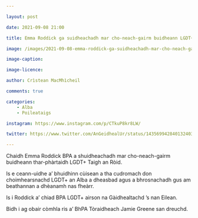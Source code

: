 ```yaml
---

layout: post

date: 2021-09-08 21:00

title: Emma Roddick ga suidheachadh mar cho-neach-gairm buidheann LGDT+ Taigh an Ròid

image: /images/2021-09-08-emma-roddick-ga-suidheachadh-mar-cho-neach-gairm-buidheann-lgdt-taigh-an-roid.jpg

image-caption:

image-licence:

author: Crìstean MacMhìcheil

comments: true

categories:
    - Alba
    - Poileataigs

instagram: https://www.instagram.com/p/CTkuP8kr8LW/

twitter: https://www.twitter.com/AnGeidhealUr/status/1435699428401324037

---
```


Chaidh Emma Roddick BPA a shuidheachadh mar cho-neach-gairm buidheann thar-phàrtaidh LGDT+ Taigh an Ròid.

<!--more-->

Is e ceann-uidhe a’ bhuidhinn cùisean a tha cudromach don choimhearsnachd LGDT+ an Alba a dheasbad agus a bhrosnachadh gus am beathannan a dhèanamh nas fheàrr.

Is i Roddick a’ chiad BPA LGDT+ airson na Gàidhealtachd ’s nan Eilean.

Bidh i ag obair còmhla ris a’ BhPA Tòraidheach Jamie Greene san dreuchd.

